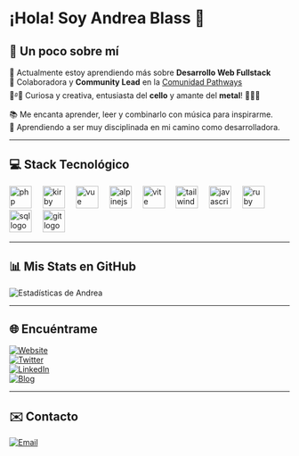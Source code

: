 # ¡Hola! Soy Andrea Blass 👋

## 🌸 Un poco sobre mí  
🌱 Actualmente estoy aprendiendo más sobre **Desarrollo Web Fullstack**  
💬 Colaboradora y **Community Lead** en la [Comunidad Pathways](https://oscarswanros.com/comunidad/)  
🎻࿔🍂 Curiosa y creativa, entusiasta del **cello** y amante del **metal**! 🤘🎸🎶  
📚 Me encanta aprender, leer y combinarlo con música para inspirarme.  
💪 Aprendiendo a ser muy disciplinada en mi camino como desarrolladora.

---

## 💻 Stack Tecnológico

<div align="left">
  <img src="https://skillicons.dev/icons?i=php" height="40" alt="php logo" />
  <img width="12" />
  <img src="https://skillicons.dev/icons?i=kirby" height="40" alt="kirby cms logo" />
  <img width="12" />
  <img src="https://skillicons.dev/icons?i=vue" height="40" alt="vue logo" />
  <img width="12" />
  <img src="https://skillicons.dev/icons?i=alpine" height="40" alt="alpinejs logo" />
  <img width="12" />
  <img src="https://skillicons.dev/icons?i=vite" height="40" alt="vite logo" />
  <img width="12" />
  <img src="https://skillicons.dev/icons?i=tailwind" height="40" alt="tailwindcss logo" />
  <img width="12" />
  <img src="https://skillicons.dev/icons?i=js" height="40" alt="javascript logo" />
  <img width="12" />
  <img src="https://skillicons.dev/icons?i=ruby" height="40" alt="ruby logo" />
  <img width="12" />
  <img src="https://skillicons.dev/icons?i=sql" height="40" alt="sql logo" />
  <img width="12" />
  <img src="https://skillicons.dev/icons?i=git" height="40" alt="git logo" />
</div>

---

## 📊 Mis Stats en GitHub  
![Estadísticas de Andrea](https://github-readme-stats.vercel.app/api?username=andreablass&theme=buefy&show_icons=true&count_private=true&title_color=f00c8c&text_color=852966&icon_color=fa87d4)

---

## 🌐 Encuéntrame  

[![Website](https://img.shields.io/badge/Website-AndreaBlass-F7C6D0?style=for-the-badge&logo=googlechrome&logoColor=white&labelColor=FBE9F4)](https://andreablass.com)  
[![Twitter](https://img.shields.io/badge/Twitter-@usrdeaba-F4B6C2?style=for-the-badge&logo=twitter&logoColor=white&labelColor=FCE7F0)](https://x.com/usrdeaba)  
[![LinkedIn](https://img.shields.io/badge/LinkedIn-AndreaBlass-C6B6F4?style=for-the-badge&logo=linkedin&logoColor=white&labelColor=EEE9FB)](https://www.linkedin.com/in/andrea-blass-3a63441b7/)  
[![Blog](https://img.shields.io/badge/Blog-AndreaBlass-F9E49A?style=for-the-badge&logo=astro&logoColor=white&labelColor=FFF9E0)](https://blog.andreablass.com)  

---

## ✉️ Contacto  

[![Email](https://img.shields.io/badge/andrea.blass@email-D14836?style=for-the-badge&logo=gmail&logoColor=white&labelColor=FBE9F4)](mailto:andrea.blass@email.com)
